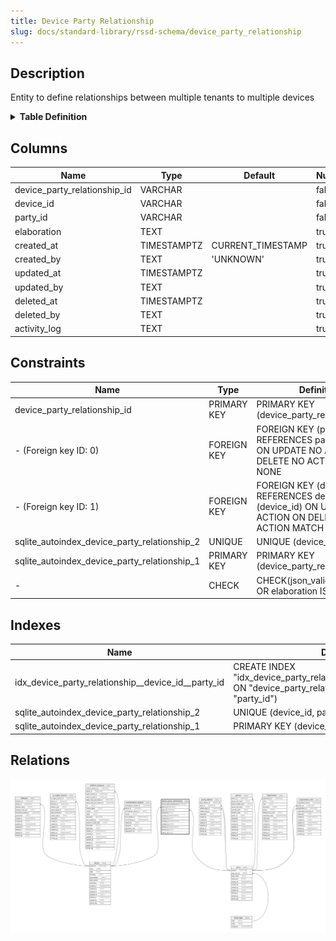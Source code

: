 ```yaml
---
title: Device Party Relationship
slug: docs/standard-library/rssd-schema/device_party_relationship
---
```


## Description

Entity to define relationships between multiple tenants to multiple devices

<details>
<summary><strong>Table Definition</strong></summary>

```sql
CREATE TABLE "device_party_relationship" (
    "device_party_relationship_id" VARCHAR PRIMARY KEY NOT NULL,
    "device_id" VARCHAR NOT NULL,
    "party_id" VARCHAR NOT NULL,
    "elaboration" TEXT CHECK(json_valid(elaboration) OR elaboration IS NULL),
    "created_at" TIMESTAMPTZ DEFAULT CURRENT_TIMESTAMP,
    "created_by" TEXT DEFAULT 'UNKNOWN',
    "updated_at" TIMESTAMPTZ,
    "updated_by" TEXT,
    "deleted_at" TIMESTAMPTZ,
    "deleted_by" TEXT,
    "activity_log" TEXT,
    FOREIGN KEY("device_id") REFERENCES "device"("device_id"),
    FOREIGN KEY("party_id") REFERENCES "party"("party_id"),
    UNIQUE("device_id", "party_id")
)
```

</details>

## Columns

| Name                         | Type        | Default           | Nullable | Parents                                                       | Comment                                                 |
| ---------------------------- | ----------- | ----------------- | -------- | ------------------------------------------------------------- | ------------------------------------------------------- |
| device_party_relationship_id | VARCHAR     |                   | false    |                                                               | {"isSqlDomainZodDescrMeta":true,"isVarChar":true}       |
| device_id                    | VARCHAR     |                   | false    | [device](/docs/standard-library/rssd-schema/device) | {"isSqlDomainZodDescrMeta":true,"isVarChar":true}       |
| party_id                     | VARCHAR     |                   | false    | [party](/docs/standard-library/rssd-schema/party)   | {"isSqlDomainZodDescrMeta":true,"isVarChar":true}       |
| elaboration                  | TEXT        |                   | true     |                                                               | {"isSqlDomainZodDescrMeta":true,"isJsonText":true}      |
| created_at                   | TIMESTAMPTZ | CURRENT_TIMESTAMP | true     |                                                               |                                                         |
| created_by                   | TEXT        | 'UNKNOWN'         | true     |                                                               |                                                         |
| updated_at                   | TIMESTAMPTZ |                   | true     |                                                               |                                                         |
| updated_by                   | TEXT        |                   | true     |                                                               |                                                         |
| deleted_at                   | TIMESTAMPTZ |                   | true     |                                                               |                                                         |
| deleted_by                   | TEXT        |                   | true     |                                                               |                                                         |
| activity_log                 | TEXT        |                   | true     |                                                               | {"isSqlDomainZodDescrMeta":true,"isJsonSqlDomain":true} |

## Constraints

| Name                                         | Type        | Definition                                                                                               |
| -------------------------------------------- | ----------- | -------------------------------------------------------------------------------------------------------- |
| device_party_relationship_id                 | PRIMARY KEY | PRIMARY KEY (device_party_relationship_id)                                                               |
| - (Foreign key ID: 0)                        | FOREIGN KEY | FOREIGN KEY (party_id) REFERENCES party (party_id) ON UPDATE NO ACTION ON DELETE NO ACTION MATCH NONE    |
| - (Foreign key ID: 1)                        | FOREIGN KEY | FOREIGN KEY (device_id) REFERENCES device (device_id) ON UPDATE NO ACTION ON DELETE NO ACTION MATCH NONE |
| sqlite_autoindex_device_party_relationship_2 | UNIQUE      | UNIQUE (device_id, party_id)                                                                             |
| sqlite_autoindex_device_party_relationship_1 | PRIMARY KEY | PRIMARY KEY (device_party_relationship_id)                                                               |
| -                                            | CHECK       | CHECK(json_valid(elaboration) OR elaboration IS NULL)                                                    |

## Indexes

| Name                                               | Definition                                                                                                                |
| -------------------------------------------------- | ------------------------------------------------------------------------------------------------------------------------- |
| idx_device_party_relationship__device_id__party_id | CREATE INDEX "idx_device_party_relationship__device_id__party_id" ON "device_party_relationship"("device_id", "party_id") |
| sqlite_autoindex_device_party_relationship_2       | UNIQUE (device_id, party_id)                                                                                              |
| sqlite_autoindex_device_party_relationship_1       | PRIMARY KEY (device_party_relationship_id)                                                                                |

## Relations

![er](../../../../assets/images/content/docs/standard-library/rssd-schema/device_party_relationship.svg)
